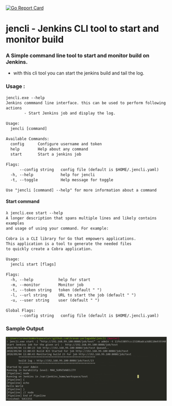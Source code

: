 
[![Go Report Card](https://goreportcard.com/badge/github.com/Sravan-yarlagadda/jencli)](https://goreportcard.com/report/github.com/Sravan-yarlagadda/jencli)

# jencli - Jenkins CLI tool to start and monitor build

### A Simple command line tool to start and monitor build on Jenkins.

- with this cli tool you can start the jenkins build and tail the log. 

### Usage : 

```
jencli.exe --help
Jenkins commmand line interface. this can be used to perform following actions
        - Start Jenkins job and display the log.

Usage:
  jencli [command]

Available Commands:
  config      Configure username and token
  help        Help about any command
  start       Start a jenkins job

Flags:
      --config string   config file (default is $HOME/.jencli.yaml)
  -h, --help            help for jencli
  -t, --toggle          Help message for toggle

Use "jencli [command] --help" for more information about a command
```

#### Start command
```
λ jencli.exe start --help
A longer description that spans multiple lines and likely contains examples
and usage of using your command. For example:

Cobra is a CLI library for Go that empowers applications.
This application is a tool to generate the needed files
to quickly create a Cobra application.

Usage:
  jencli start [flags]

Flags:
  -h, --help           help for start
  -m, --monitor        Monitor job
  -t, --token string   token (default " ")
  -l, --url string     URL to start the job (default " ")
  -u, --user string    user (default " ")

Global Flags:
      --config string   config file (default is $HOME/.jencli.yaml)
```
      
### Sample Output
![alt text](https://github.com/Sravan-yarlagadda/jencli/blob/master/images/output.PNG)





